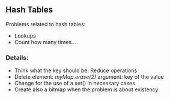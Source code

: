 ## Hash Tables

Problems related to hash tables:
* Lookups
* Count how many times...

### Details:
* Think what the key should be. Reduce operations
* Delete element: *myMap.erase(2)* argument: key of the value
* Change for the use of a set() in necessary cases
* Create also a bitmap when the problem is about existency